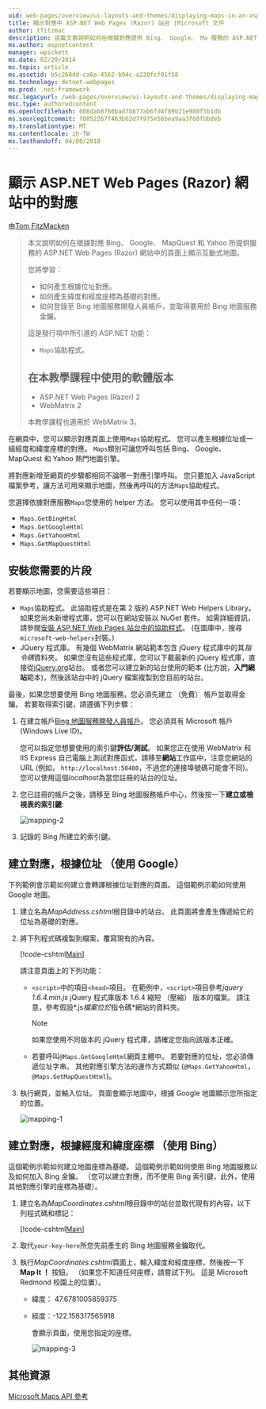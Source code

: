```yaml
---
uid: web-pages/overview/ui-layouts-and-themes/displaying-maps-in-an-aspnet-web-pages-site
title: 顯示對應中 ASP.NET Web Pages (Razor) 站台 |Microsoft 文件
author: tfitzmac
description: 這篇文章說明如何在根據對應提供 Bing、 Google、 Ma 服務的 ASP.NET Web Pages (Razor) 網站中的頁面上顯示互動式地圖...
ms.author: aspnetcontent
manager: wpickett
ms.date: 02/20/2014
ms.topic: article
ms.assetid: b5c268dd-ca6a-4562-b94c-a220fcf01f58
ms.technology: dotnet-webpages
ms.prod: .net-framework
msc.legacyurl: /web-pages/overview/ui-layouts-and-themes/displaying-maps-in-an-aspnet-web-pages-site
msc.type: authoredcontent
ms.openlocfilehash: 608dab8760bad7b877ab6fd4f89b21e980f5b1db
ms.sourcegitcommit: f8852267f463b62d7f975e56bea9aa3f68fbbdeb
ms.translationtype: MT
ms.contentlocale: zh-TW
ms.lasthandoff: 04/06/2018
---
```

<a name="displaying-maps-in-an-aspnet-web-pages-razor-site"></a>顯示 ASP.NET Web Pages (Razor) 網站中的對應
====================
由[Tom FitzMacken](https://github.com/tfitzmac)

> 本文說明如何在根據對應 Bing、 Google、 MapQuest 和 Yahoo 所提供服務的 ASP.NET Web Pages (Razor) 網站中的頁面上顯示互動式地圖。
> 
> 您將學習：
> 
> - 如何產生根據位址對應。
> - 如何產生緯度和經度座標為基礎的對應。
> - 如何登錄至 Bing 地圖服務開發人員帳戶，並取得要用於 Bing 地圖服務金鑰。
> 
> 這是發行項中所引進的 ASP.NET 功能：
> 
> - `Maps`協助程式。
>   
> 
> ## <a name="software-versions-used-in-the-tutorial"></a>在本教學課程中使用的軟體版本
> 
> 
> - ASP.NET Web Pages (Razor) 2
> - WebMatrix 2
>   
> 
> 本教學課程也適用於 WebMatrix 3。


在網頁中，您可以顯示對應頁面上使用`Maps`協助程式。 您可以產生根據位址或一組經度和緯度座標的對應。 `Maps`類別可讓您呼叫包括 Bing、 Google、 MapQuest 和 Yahoo 熱門地圖引擎。

將對應新增至網頁的步驟都相同不論哪一對應引擎呼叫。 您只要加入 JavaScript 檔案參考，讓方法可用來顯示地圖，然後再呼叫的方法`Maps`協助程式。

您選擇依據對應服務`Maps`您使用的 helper 方法。 您可以使用其中任何一項：

- `Maps.GetBingHtml`
- `Maps.GetGoogleHtml`
- `Maps.GetYahooHtml`
- `Maps.GetMapQuestHtml`

## <a name="installing-the-pieces-you-need"></a>安裝您需要的片段

若要顯示地圖，您需要這些項目：

- `Maps`協助程式。 此協助程式是在第 2 版的 ASP.NET Web Helpers Library。 如果您尚未新增程式庫，您可以在網站安裝以 NuGet 套件。 如需詳細資訊，請參閱[安裝 ASP.NET Web Pages 站台中的協助程式](https://go.microsoft.com/fwlink/?LinkId=252372)。 (在圖庫中，搜尋`microsoft-web-helpers`封裝。)
- JQuery 程式庫。 有幾個 WebMatrix 網站範本包含 jQuery 程式庫中的其*指令碼*資料夾。 如果您沒有這些程式庫，您可以下載最新的 jQuery 程式庫，直接從[jQuery.org](http://jQuery.org)站台。 或者您可以建立新的站台使用的範本 (比方說，**入門網站**範本)，然後該站台中的 jQuery 檔案複製到您目前的站台。

最後，如果您想要使用 Bing 地圖服務，您必須先建立 （免費） 帳戶並取得金鑰。 若要取得索引鍵，請遵循下列步驟：

1. 在建立帳戶[Bing 地圖服務開發人員帳戶](https://www.microsoft.com/maps/developers/web.aspx)。 您必須具有 Microsoft 帳戶 (Windows Live ID)。

    您可以指定您想要使用的索引鍵**評估/測試**。 如果您正在使用 WebMatrix 和 IIS Express 自己電腦上測試對應函式，請移至**網站**工作區中，注意您網站的 URL (例如， `http://localhost:50408`，不過您的連接埠號碼可能會不同)。 您可以使用這個*localhost*為當您註冊的站台的位址。
2. 您已註冊的帳戶之後，請移至 Bing 地圖服務帳戶中心，然後按一下**建立或檢視表的索引鍵**:

    ![mapping-2](displaying-maps-in-an-aspnet-web-pages-site/_static/image1.png)
3. 記錄的 Bing 所建立的索引鍵。

## <a name="creating-a-map-based-on-an-address-using-google"></a>建立對應，根據位址 （使用 Google）

下列範例會示範如何建立會轉譯根據位址對應的頁面。 這個範例示範如何使用 Google 地圖。

1. 建立名為*MapAddress.cshtml*根目錄中的站台。 此頁面將會產生傳遞給它的位址為基礎的對應。
2. 將下列程式碼複製到檔案，覆寫現有的內容。

    [!code-cshtml[Main](displaying-maps-in-an-aspnet-web-pages-site/samples/sample1.cshtml)]

    請注意頁面上的下列功能：

    - `<script>`中的項目`<head>`項目。 在範例中，`<script>`項目參考*jquery 1.6.4.min.js* jQuery 程式庫版本 1.6.4 縮短 （壓縮） 版本的檔案。 請注意，參考假設*.js*檔案位於*指令碼*網站的資料夾。 

        > [!NOTE]
        > 如果您使用不同版本的 jQuery 程式庫，請確定您指向該版本正確。
    - 若要呼叫`@Maps.GetGoogleHtml`網頁主體中。 若要對應的位址，您必須傳遞位址字串。 其他對應引擎方法的運作方式類似 (`@Maps.GetYahooHtml`， `@Maps.GetMapQuestHtml`)。
3. 執行網頁，並輸入位址。 頁面會顯示地圖中，根據 Google 地圖顯示您所指定的位置。

     ![mapping-1](displaying-maps-in-an-aspnet-web-pages-site/_static/image2.png)

## <a name="creating-a-map-based-on-latitude-and-longitude-coordinates-using-bing"></a>建立對應，根據經度和緯度座標 （使用 Bing）

這個範例示範如何建立地圖座標為基礎。 這個範例示範如何使用 Bing 地圖服務以及如何加入 Bing 金鑰。 （您可以建立對應，而不使用 Bing 索引鍵，此外，使用其他對應引擎的座標為基礎）。

1. 建立名為*MapCoordinates.cshtml*根目錄中的站台並取代現有的內容，以下列程式碼和標記：

    [!code-cshtml[Main](displaying-maps-in-an-aspnet-web-pages-site/samples/sample2.cshtml)]
2. 取代`your-key-here`所您先前產生的 Bing 地圖服務金鑰取代。
3. 執行*MapCoordinates.cshtml*頁面上，輸入緯度和經度座標，然後按一下**Map It ！** 按鈕。 （如果您不知道任何座標，請嘗試下列。 這是 Microsoft Redmond 校園上的位置）。

   - 緯度： 47.6781005859375
   - 經度：-122.158317565918

     會顯示頁面，使用您指定的座標。

     ![mapping-3](displaying-maps-in-an-aspnet-web-pages-site/_static/image3.png)

<a id="Additional_Resources"></a>
## <a name="additional-resources"></a>其他資源


[Microsoft.Maps API 參考](https://msdn.microsoft.com/library/gg427611.aspx)
